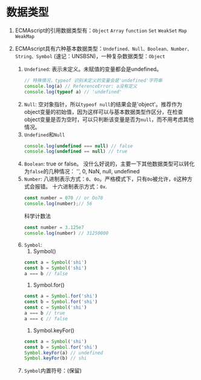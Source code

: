 # 数据类型
1. ECMAscript的引用数据类型有：`Object` `Array` `function` `Set` `WeakSet` `Map` `WeakMap` 
   
2. ECMAscript具有六种基本数据类型：`Undefined、Null、Boolean、Number、String、Symbol` (速记：UNSBSN)，一种复杂数据类型：`Object`
   1. `Undefined`: 表示未定义。未赋值的变量都会是undefined。
      ```js
      // 特殊情况，typeof 识别未定义的变量会是'undefined'字符串
      console.log(a) // ReferenceError: a没有定义
      console.log(typeof a) // 'undefined'
      ```
   2. `Null`: 空对象指针，所以`typeof null`的结果会是'object'。推荐作为object变量的初始值，因为这样可以与基本数据类型作区分，在检查object变量是否为空时，可以只判断该变量是否为`null`，而不用考虑其他情况。
   3. `Undefined`和`Null`
      ```js
      console.log(undefined === null) // false
      console.log(undefined == null) // true
      ```
   4. `Boolean`: true or false。
       没什么好说的，主要一下其他数据类型可以转化为`false`的几种情况：
       '', 0, NaN, null, undefined
   5.  `Number`: 
       八进制表示方式：`0`、`0o`。严格模式下，只有`0o`被允许，`0`这种方式会报错。
       十六进制表示方式：`0x`.
       ```js
       const number = 070 // or Oo70
       console.log(number);// 56
       ```
       科学计数法
       ```js
       const number = 3.125e7
       console.log(number) // 31250000
       ```
   6.  `Symbol`: 
       1. Symbol()
       ```js
       const a = Symbol('shi')
       const b = Symbol('shi')
       a === b // false
       ```
       1. Symbol.for()
       ```js
       const a = Symbol.for('shi')
       const b = Symbol.for('shi')
       const c = Symbol('shi')
       a === b // true
       a === c // false
       ```
       1. Symbol.keyFor()
       ```js
       const a = Symbol('shi')
       const b = Symbol.for('shi')
       Symbol.keyFor(a) // undefined
       Symbol.keyFor(b) // shi
       ```
   7.  `Symbol`内置符号：(保留)
